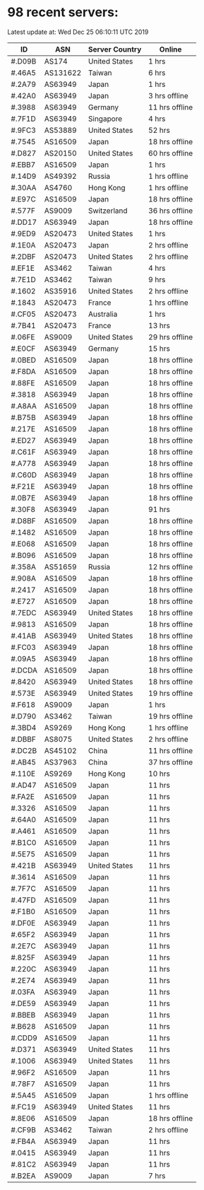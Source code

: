 # 98 recent servers:

Latest update at: Wed Dec 25 06:10:11 UTC 2019

| ID | ASN | Server Country | Online |
| -- | --- | -------------- | ------ |
| #.D09B | AS174 | United States | 1 hrs |
| #.46A5 | AS131622 | Taiwan | 6 hrs |
| #.2A79 | AS63949 | Japan | 1 hrs |
| #.42A0 | AS63949 | Japan | 3 hrs offline |
| #.3988 | AS63949 | Germany | 11 hrs offline |
| #.7F1D | AS63949 | Singapore | 4 hrs |
| #.9FC3 | AS53889 | United States | 52 hrs |
| #.7545 | AS16509 | Japan | 18 hrs offline |
| #.D827 | AS20150 | United States | 60 hrs offline |
| #.EBB7 | AS16509 | Japan | 1 hrs |
| #.14D9 | AS49392 | Russia | 1 hrs offline |
| #.30AA | AS4760 | Hong Kong | 1 hrs offline |
| #.E97C | AS16509 | Japan | 18 hrs offline |
| #.577F | AS9009 | Switzerland | 36 hrs offline |
| #.DD17 | AS63949 | Japan | 18 hrs offline |
| #.9ED9 | AS20473 | United States | 1 hrs |
| #.1E0A | AS20473 | Japan | 2 hrs offline |
| #.2DBF | AS20473 | United States | 2 hrs offline |
| #.EF1E | AS3462 | Taiwan | 4 hrs |
| #.7E1D | AS3462 | Taiwan | 9 hrs |
| #.1602 | AS35916 | United States | 2 hrs offline |
| #.1843 | AS20473 | France | 1 hrs offline |
| #.CF05 | AS20473 | Australia | 1 hrs |
| #.7B41 | AS20473 | France | 13 hrs |
| #.06FE | AS9009 | United States | 29 hrs offline |
| #.E0CF | AS63949 | Germany | 15 hrs |
| #.0BED | AS16509 | Japan | 18 hrs offline |
| #.F8DA | AS16509 | Japan | 18 hrs offline |
| #.88FE | AS16509 | Japan | 18 hrs offline |
| #.3818 | AS63949 | Japan | 18 hrs offline |
| #.A8AA | AS16509 | Japan | 18 hrs offline |
| #.B75B | AS63949 | Japan | 18 hrs offline |
| #.217E | AS16509 | Japan | 18 hrs offline |
| #.ED27 | AS63949 | Japan | 18 hrs offline |
| #.C61F | AS63949 | Japan | 18 hrs offline |
| #.A778 | AS63949 | Japan | 18 hrs offline |
| #.C60D | AS63949 | Japan | 18 hrs offline |
| #.F21E | AS63949 | Japan | 18 hrs offline |
| #.0B7E | AS63949 | Japan | 18 hrs offline |
| #.30F8 | AS63949 | Japan | 91 hrs |
| #.D8BF | AS16509 | Japan | 18 hrs offline |
| #.1482 | AS16509 | Japan | 18 hrs offline |
| #.E068 | AS16509 | Japan | 18 hrs offline |
| #.B096 | AS16509 | Japan | 18 hrs offline |
| #.358A | AS51659 | Russia | 12 hrs offline |
| #.908A | AS16509 | Japan | 18 hrs offline |
| #.2417 | AS16509 | Japan | 18 hrs offline |
| #.E727 | AS16509 | Japan | 18 hrs offline |
| #.7EDC | AS63949 | United States | 18 hrs offline |
| #.9813 | AS16509 | Japan | 18 hrs offline |
| #.41AB | AS63949 | United States | 18 hrs offline |
| #.FC03 | AS63949 | Japan | 18 hrs offline |
| #.09A5 | AS63949 | Japan | 18 hrs offline |
| #.DCDA | AS16509 | Japan | 18 hrs offline |
| #.8420 | AS63949 | United States | 18 hrs offline |
| #.573E | AS63949 | United States | 19 hrs offline |
| #.F618 | AS9009 | Japan | 1 hrs |
| #.D790 | AS3462 | Taiwan | 19 hrs offline |
| #.3BD4 | AS9269 | Hong Kong | 1 hrs offline |
| #.DBBF | AS8075 | United States | 2 hrs offline |
| #.DC2B | AS45102 | China | 11 hrs offline |
| #.AB45 | AS37963 | China | 37 hrs offline |
| #.110E | AS9269 | Hong Kong | 10 hrs |
| #.AD47 | AS16509 | Japan | 11 hrs |
| #.FA2E | AS16509 | Japan | 11 hrs |
| #.3326 | AS16509 | Japan | 11 hrs |
| #.64A0 | AS16509 | Japan | 11 hrs |
| #.A461 | AS16509 | Japan | 11 hrs |
| #.B1C0 | AS16509 | Japan | 11 hrs |
| #.5E75 | AS16509 | Japan | 11 hrs |
| #.421B | AS63949 | United States | 11 hrs |
| #.3614 | AS16509 | Japan | 11 hrs |
| #.7F7C | AS16509 | Japan | 11 hrs |
| #.47FD | AS16509 | Japan | 11 hrs |
| #.F1B0 | AS16509 | Japan | 11 hrs |
| #.DF0E | AS63949 | Japan | 11 hrs |
| #.65F2 | AS63949 | Japan | 11 hrs |
| #.2E7C | AS63949 | Japan | 11 hrs |
| #.825F | AS63949 | Japan | 11 hrs |
| #.220C | AS63949 | Japan | 11 hrs |
| #.2E74 | AS63949 | Japan | 11 hrs |
| #.03FA | AS63949 | Japan | 11 hrs |
| #.DE59 | AS63949 | Japan | 11 hrs |
| #.BBEB | AS63949 | Japan | 11 hrs |
| #.B628 | AS16509 | Japan | 11 hrs |
| #.CDD9 | AS16509 | Japan | 11 hrs |
| #.D371 | AS63949 | United States | 11 hrs |
| #.1006 | AS63949 | United States | 11 hrs |
| #.96F2 | AS16509 | Japan | 11 hrs |
| #.78F7 | AS16509 | Japan | 11 hrs |
| #.5A45 | AS16509 | Japan | 1 hrs offline |
| #.FC19 | AS63949 | United States | 11 hrs |
| #.8E06 | AS16509 | Japan | 18 hrs offline |
| #.CF9B | AS3462 | Taiwan | 2 hrs offline |
| #.FB4A | AS63949 | Japan | 11 hrs |
| #.0415 | AS63949 | Japan | 11 hrs |
| #.81C2 | AS63949 | Japan | 11 hrs |
| #.B2EA | AS9009 | Japan | 7 hrs |


